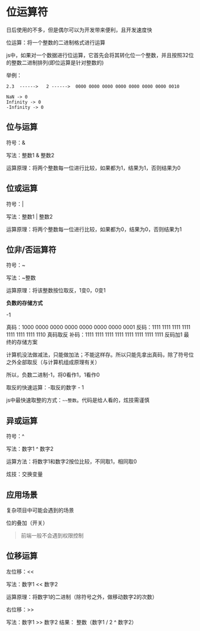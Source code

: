 # 位运算符

日后使用的不多，但是偶尔可以为开发带来便利，且开发速度快

位运算：将一个整数的二进制格式进行运算

js中，如果对一个数据进行位运算，它首先会将其转化位一个整数，并且按照32位的整数二进制排列(即位运算是针对整数的)

举例：

```
2.3  ------>   2 ------>  0000 0000 0000 0000 0000 0000 0000 0010

NaN -> 0
Infinity -> 0
-Infinity -> 0

```

## 位与运算

符号：&

写法：整数1 & 整数2

运算原理：将两个整数每一位进行比较，如果都为1，结果为1，否则结果为0

## 位或运算

符号：|

写法：整数1 | 整数2

运算原理：将两个整数每一位进行比较，如果都为0，结果为0，否则结果为1

## 位非/否运算符

符号：~

写法：~整数

运算原理：将该整数按位取反，1变0，0变1

**负数的存储方式**

-1

真码：1000 0000 0000 0000 0000 0000 0000 0001
反码：1111 1111 1111 1111 1111 1111 1111 1110 真码取反
补码：1111 1111 1111 1111 1111 1111 1111 1111 反码加1 最终的存储方案

计算机没法做减法，只能做加法；不能这样存。所以只能先拿出真码，除了符号位之外全部取反（与计算机组成原理有关）

所以，负数二进制-1，将0看作1，1看作0

取反的快速运算：-取反的数字 - 1

js中最快速取整的方式：```~~整数```。代码是给人看的，炫技需谨慎

## 异或运算

符号：^

写法：数字1 ^ 数字2

运算方法：将数字1和数字2按位比较，不同取1，相同取0

炫技：交换变量

## 应用场景

复杂项目中可能会遇到的场景

位的叠加（开关）

> 前端一般不会遇到权限控制

## 位移运算

左位移：<<

写法：数字1 << 数字2

运算原理：将数字1的二进制（除符号之外，做移动数字2的次数）

右位移：>>

写法：数字1 >> 数字2  结果： 整数（数字1 / 2 ^ 数字2）